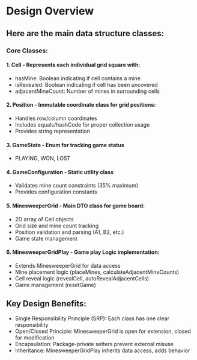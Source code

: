 # Design Overview
## Here are the main data structure classes:

### Core Classes:

#### 1. Cell - Represents each individual grid square with:

* hasMine: Boolean indicating if cell contains a mine
* isRevealed: Boolean indicating if cell has been uncovered
* adjacentMineCount: Number of mines in surrounding cells

#### 2. Position - Immutable coordinate class for grid positions:

* Handles row/column coordinates
* Includes equals/hashCode for proper collection usage
* Provides string representation

#### 3. GameState - Enum for tracking game status

* PLAYING, WON, LOST

#### 4. GameConfiguration - Static utility class

* Validates mine count constraints (35% maximum)
* Provides configuration constants

#### 5. MinesweeperGrid - Main DTO class for game board:

* 2D array of Cell objects
* Grid size and mine count tracking
* Position validation and parsing (A1, B2, etc.)
* Game state management

#### 6. MinesweeperGridPlay - Game play Logic implementation:

* Extends MinesweeperGrid for data access
* Mine placement logic (placeMines, calculateAdjacentMineCounts)
* Cell reveal logic (revealCell, autoRevealAdjacentCells)
* Game management (resetGame)

## Key Design Benefits:

* Single Responsibility Principle (SRP): Each class has one clear responsibility
* Open/Closed Principle: MinesweeperGrid is open for extension, closed for modification
* Encapsulation: Package-private setters prevent external misuse
* Inheritance: MinesweeperGridPlay inherits data access, adds behavior
